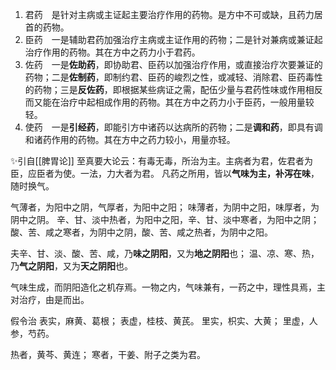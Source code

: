 1. 君药　是针对主病或主证起主要治疗作用的药物。是方中不可或缺，且药力居首的药物。
2. 臣药　一是辅助君药加强治疗主病或主证作用的药物；二是针对兼病或兼证起治疗作用的药物。其在方中之药力小于君药。
3. 佐药　一是**佐助药**，即协助君、臣药以加强治疗作用，或直接治疗次要兼证的药物；二是**佐制药**，即制约君、臣药的峻烈之性，或减轻、消除君、臣药毒性的药物；三是**反佐药**，即根据某些病证之需，配伍少量与君药性味或作用相反而又能在治疗中起相成作用的药物。其在方中之药力小于臣药，一般用量较轻。
4. 使药　一是**引经药**，即能引方中诸药以达病所的药物；二是**调和药**，即具有调和诸药作用的药物。其在方中之药力较小，用量亦轻。


✨引自[[脾胃论]]
至真要大论云：有毒无毒，所治为主。主病者为君，佐君者为臣，应臣者为使。一法，力大者为君。
凡药之所用，皆以**气味为主，补泻在味**，随时换气。

气薄者，为阳中之阴，气厚者，为阳中之阳；
味薄者，为阴中之阳，味厚者，为阴中之阴。
辛、甘、淡中热者，为阳中之阳，辛、甘、淡中寒者，为阳中之阴；
酸、苦、咸之寒者，为阴中之阴，酸、苦、咸之热者，为阴中之阳。

夫辛、甘、淡、酸、苦、咸，乃**味之阴阳**，又为**地之阴阳**也；
温、凉、寒、热，乃**气之阴阳**，又为**天之阴阳**也。

气味生成，而阴阳造化之机存焉。一物之内，气味兼有，一药之中，理性具焉，主对治疗，由是而出。

假令治
表实，麻黄、葛根；
表虚，桂枝、黄芪。
里实，枳实、大黄；
里虚，人参，芍药。

热者，黄芩、黄连；
寒者，干姜、附子之类为君。